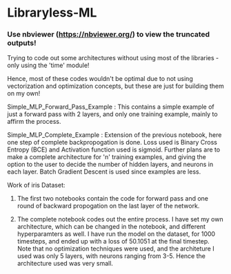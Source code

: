 # Libraryless-ML

### Use nbviewer (https://nbviewer.org/) to view the truncated outputs! 


Trying to code out some architectures without using most of the libraries - only using the 'time' module!

Hence, most of these codes wouldn't be optimal due to not using vectorization and optimization concepts, but these are just for building them on my own!

Simple_MLP_Forward_Pass_Example :
This contains a simple example of just a forward pass with 2 layers, and only one training example, mainly to affirm the process.

Simple_MLP_Complete_Example : 
Extension of the previous notebook, here one step of complete backpropogation is done. Loss used is Binary Cross Entropy (BCE) and Activation function used is sigmoid. 
Further plans are to make a complete architecture for 'n' training examples, and giving the option to the user to decide the number of hidden layers, and neurons in each layer. Batch Gradient Descent is used since examples are less. 

Work of iris Dataset:

1) The first two notebooks contain the code for forward pass and one round of backward propogation on the last layer of the network.

2) The complete notebook codes out the entire process. I have set my own architecture, which can be changed in the notebook, and different hyperparamters as well.
   I have run the model on the dataset, for 1000 timesteps, and ended up with a loss of 50.1051 at the final timestep. Note that no optimization techniques    were used, and the architeture I used was only 5 layers, with neurons ranging from 3-5. Hence the architecture used was very small.
